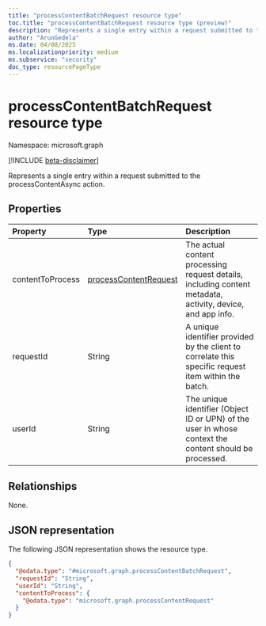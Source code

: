 ```yaml
---
title: "processContentBatchRequest resource type"
toc.title: "processContentBatchRequest resource type (preview)"
description: "Represents a single entry within a request submitted to the processContentAsync action."
author: "ArunGedela"
ms.date: 04/08/2025
ms.localizationpriority: medium
ms.subservice: "security"
doc_type: resourcePageType
---
```


# processContentBatchRequest resource type

Namespace: microsoft.graph

[!INCLUDE [beta-disclaimer](../../includes/beta-disclaimer.md)]

Represents a single entry within a request submitted to the processContentAsync action.

## Properties

| Property         | Type                                                                                               | Description                                                                                               |
| :--------------- | :------------------------------------------------------------------------------------------------- | :-------------------------------------------------------------------------------------------------------- |
| contentToProcess | [processContentRequest](../resources/processcontentrequest.md)                                     | The actual content processing request details, including content metadata, activity, device, and app info. |
| requestId        | String                                                                                             | A unique identifier provided by the client to correlate this specific request item within the batch.        |
| userId           | String                                                                                             | The unique identifier (Object ID or UPN) of the user in whose context the content should be processed.   |

## Relationships

None.

## JSON representation

The following JSON representation shows the resource type.
<!-- {
  "blockType": "resource",
  "@odata.type": "microsoft.graph.processContentBatchRequest",
  "openType": false
}
-->
``` json
{
  "@odata.type": "#microsoft.graph.processContentBatchRequest",
  "requestId": "String",
  "userId": "String",
  "contentToProcess": {
    "@odata.type": "microsoft.graph.processContentRequest"
  }
}
```

